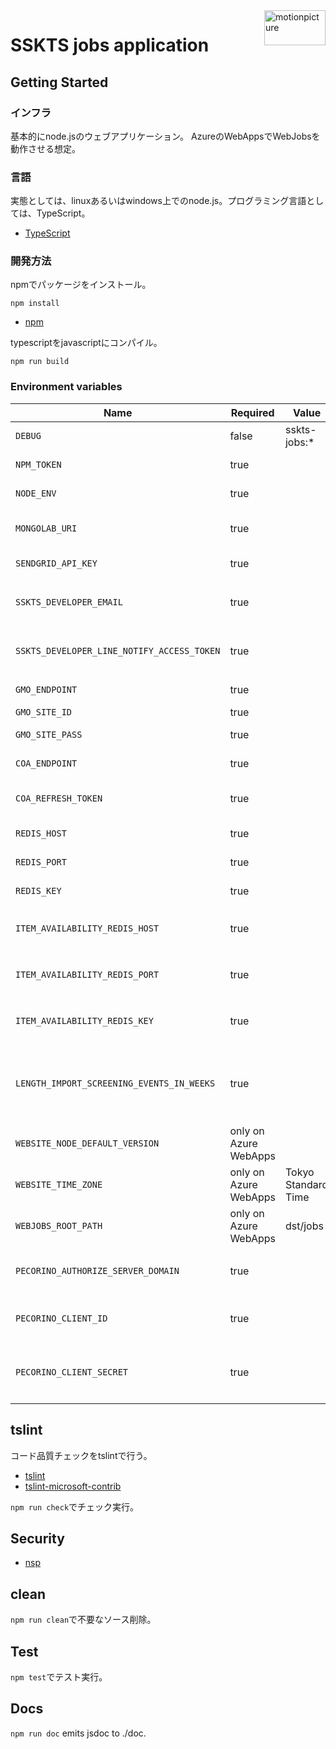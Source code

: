 <img src="https://motionpicture.jp/images/common/logo_01.svg" alt="motionpicture" title="motionpicture" align="right" height="56" width="98"/>

# SSKTS jobs application

## Getting Started

### インフラ

基本的にnode.jsのウェブアプリケーション。
AzureのWebAppsでWebJobsを動作させる想定。

### 言語

実態としては、linuxあるいはwindows上でのnode.js。プログラミング言語としては、TypeScript。

* [TypeScript](https://www.typescriptlang.org/)

### 開発方法

npmでパッケージをインストール。

```shell
npm install
```

* [npm](https://www.npmjs.com/)

typescriptをjavascriptにコンパイル。

```shell
npm run build
```

### Environment variables

| Name                                       | Required              | Value               | Purpose                 |
|--------------------------------------------|-----------------------|---------------------|-------------------------|
| `DEBUG`                                    | false                 | sskts-jobs:*        | Debug                   |
| `NPM_TOKEN`                                | true                  |                     | NPM auth token          |
| `NODE_ENV`                                 | true                  |                     | environment name        |
| `MONGOLAB_URI`                             | true                  |                     | MongoDB connection URI  |
| `SENDGRID_API_KEY`                         | true                  |                     | SendGrid API Key        |
| `SSKTS_DEVELOPER_EMAIL`                    | true                  |                     | 開発者通知用メールアドレス           |
| `SSKTS_DEVELOPER_LINE_NOTIFY_ACCESS_TOKEN` | true                  |                     | 開発者LINE通知アクセストークン       |
| `GMO_ENDPOINT`                             | true                  |                     | GMO API endpoint        |
| `GMO_SITE_ID`                              | true                  |                     | GMO SiteID              |
| `GMO_SITE_PASS`                            | true                  |                     | GMO SitePass            |
| `COA_ENDPOINT`                             | true                  |                     | COA API endpoint        |
| `COA_REFRESH_TOKEN`                        | true                  |                     | COA API refresh token   |
| `REDIS_HOST`                               | true                  |                     | Redis Cache host        |
| `REDIS_PORT`                               | true                  |                     | Redis Cache port        |
| `REDIS_KEY`                                | true                  |                     | Redis Cache key         |
| `ITEM_AVAILABILITY_REDIS_HOST`             | true                  |                     | 在庫状況保管用Redis Cache host |
| `ITEM_AVAILABILITY_REDIS_PORT`             | true                  |                     | 在庫状況保管用Redis Cache port |
| `ITEM_AVAILABILITY_REDIS_KEY`              | true                  |                     | 在庫状況保管用Redis Cache key  |
| `LENGTH_IMPORT_SCREENING_EVENTS_IN_WEEKS`  | true                  |                     | 上映イベントを何週間後までインポートするか   |
| `WEBSITE_NODE_DEFAULT_VERSION`             | only on Azure WebApps |                     | Node.js version         |
| `WEBSITE_TIME_ZONE`                        | only on Azure WebApps | Tokyo Standard Time |                         |
| `WEBJOBS_ROOT_PATH`                        | only on Azure WebApps | dst/jobs            |                         |
| `PECORINO_AUTHORIZE_SERVER_DOMAIN`         | true                  |                     | Pecorino認可サーバードメイン      |
| `PECORINO_CLIENT_ID`                       | true                  |                     | PecorinoAPIクライアントID     |
| `PECORINO_CLIENT_SECRET`                   | true                  |                     | PecorinoAPIクライアントシークレット |

## tslint

コード品質チェックをtslintで行う。

* [tslint](https://github.com/palantir/tslint)
* [tslint-microsoft-contrib](https://github.com/Microsoft/tslint-microsoft-contrib)

`npm run check`でチェック実行。

## Security

* [nsp](https://www.npmjs.com/package/nsp)

## clean

`npm run clean`で不要なソース削除。

## Test

`npm test`でテスト実行。

## Docs

`npm run doc` emits jsdoc to ./doc.
